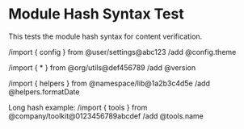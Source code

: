 # Module Hash Syntax Test

This tests the module hash syntax for content verification.

/import { config } from @user/settings@abc123
/add @config.theme

/import { * } from @org/utils@def456789
/add @version

/import { helpers } from @namespace/lib@1a2b3c4d5e
/add @helpers.formatDate

Long hash example:
/import { tools } from @company/toolkit@0123456789abcdef
/add @tools.name